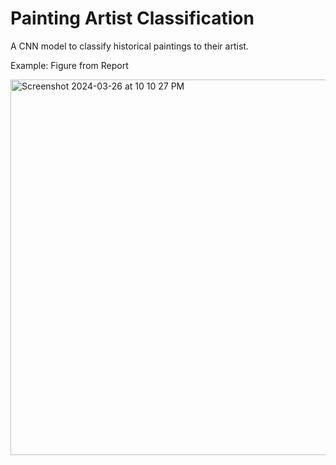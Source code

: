 # Painting Artist Classification
A CNN model to classify historical paintings to their artist.

Example: Figure from Report

<img width="601" alt="Screenshot 2024-03-26 at 10 10 27 PM" src="https://github.com/kaanokman/painting-artist-classification/assets/143290490/d9609151-e73b-4685-b6e4-fe0cb131e5da">
